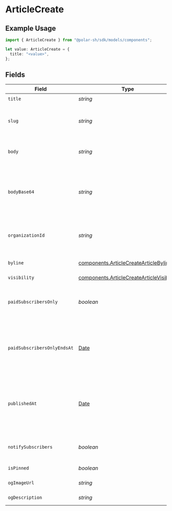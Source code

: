 # ArticleCreate

## Example Usage

```typescript
import { ArticleCreate } from "@polar-sh/sdk/models/components";

let value: ArticleCreate = {
  title: "<value>",
};
```

## Fields

| Field                                                                                                                                                                            | Type                                                                                                                                                                             | Required                                                                                                                                                                         | Description                                                                                                                                                                      |
| -------------------------------------------------------------------------------------------------------------------------------------------------------------------------------- | -------------------------------------------------------------------------------------------------------------------------------------------------------------------------------- | -------------------------------------------------------------------------------------------------------------------------------------------------------------------------------- | -------------------------------------------------------------------------------------------------------------------------------------------------------------------------------- |
| `title`                                                                                                                                                                          | *string*                                                                                                                                                                         | :heavy_check_mark:                                                                                                                                                               | Title of the article.                                                                                                                                                            |
| `slug`                                                                                                                                                                           | *string*                                                                                                                                                                         | :heavy_minus_sign:                                                                                                                                                               | Slug of the article to be used in URLs. If no slug is provided one will be generated from the title.                                                                             |
| `body`                                                                                                                                                                           | *string*                                                                                                                                                                         | :heavy_minus_sign:                                                                                                                                                               | Body in string format. Either one of body or body_base64 is required.                                                                                                            |
| `bodyBase64`                                                                                                                                                                     | *string*                                                                                                                                                                         | :heavy_minus_sign:                                                                                                                                                               | Body in base64-encoded format. Can be helpful to bypass Web Application Firewalls (WAF). Either one of body or body_base64 is required.                                          |
| `organizationId`                                                                                                                                                                 | *string*                                                                                                                                                                         | :heavy_minus_sign:                                                                                                                                                               | The ID of the organization owning the article. **Required unless you use an organization token.**                                                                                |
| `byline`                                                                                                                                                                         | [components.ArticleCreateArticleByline](../../models/components/articlecreatearticlebyline.md)                                                                                   | :heavy_minus_sign:                                                                                                                                                               | If the user or organization should be credited in the byline.                                                                                                                    |
| `visibility`                                                                                                                                                                     | [components.ArticleCreateArticleVisibility](../../models/components/articlecreatearticlevisibility.md)                                                                           | :heavy_minus_sign:                                                                                                                                                               | N/A                                                                                                                                                                              |
| `paidSubscribersOnly`                                                                                                                                                            | *boolean*                                                                                                                                                                        | :heavy_minus_sign:                                                                                                                                                               | Set to true to only make this article available for subscribers to a paid subscription tier in the organization.                                                                 |
| `paidSubscribersOnlyEndsAt`                                                                                                                                                      | [Date](https://developer.mozilla.org/en-US/docs/Web/JavaScript/Reference/Global_Objects/Date)                                                                                    | :heavy_minus_sign:                                                                                                                                                               | If specified, time at which the article should no longer be restricted to paid subscribers. Only relevant if `paid_subscribers_only` is true.                                    |
| `publishedAt`                                                                                                                                                                    | [Date](https://developer.mozilla.org/en-US/docs/Web/JavaScript/Reference/Global_Objects/Date)                                                                                    | :heavy_minus_sign:                                                                                                                                                               | Time of publishing. If this date is in the future, the post will be scheduled to publish at this time. If visibility is 'public', published_at will default to the current time. |
| `notifySubscribers`                                                                                                                                                              | *boolean*                                                                                                                                                                        | :heavy_minus_sign:                                                                                                                                                               | Set to true to deliver this article via email and/or notifications to subscribers.                                                                                               |
| `isPinned`                                                                                                                                                                       | *boolean*                                                                                                                                                                        | :heavy_minus_sign:                                                                                                                                                               | If the article should be pinned                                                                                                                                                  |
| `ogImageUrl`                                                                                                                                                                     | *string*                                                                                                                                                                         | :heavy_minus_sign:                                                                                                                                                               | Custom og:image URL value                                                                                                                                                        |
| `ogDescription`                                                                                                                                                                  | *string*                                                                                                                                                                         | :heavy_minus_sign:                                                                                                                                                               | Custom og:description value                                                                                                                                                      |